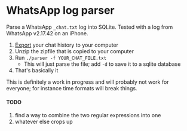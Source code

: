 # WhatsApp log parser

Parse a WhatsApp `_chat.txt` log into SQLite. Tested with a log from WhatsApp v2.17.42 on an iPhone.

1. [Export](https://faq.whatsapp.com/en/iphone/20888066) your chat history to your computer
1. Unzip the zipfile that is copied to your computer
1. Run `./parser -f YOUR_CHAT_FILE.txt`
	* This will just parse the file; add `-d` to save it to a sqlite database
1. That's basically it

This is definitely a work in progress and will probably not work for everyone; for instance time formats will break things.


#### TODO
1. find a way to combine the two regular expressions into one
1. whatever else crops up